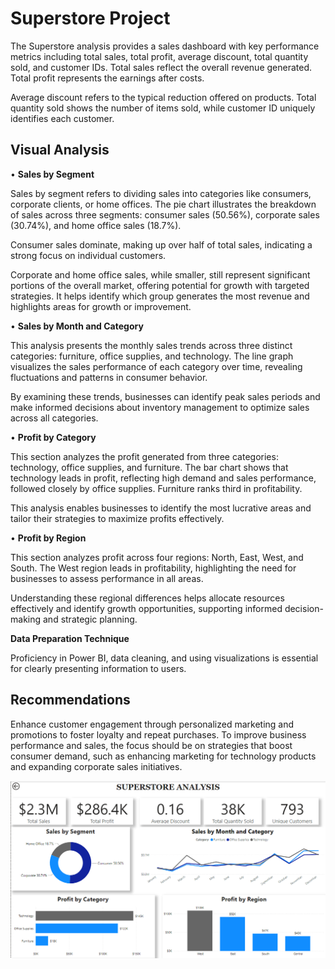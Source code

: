 # **Superstore Project**

The Superstore analysis provides a sales dashboard with key performance metrics including total sales, total profit, average discount, total quantity sold, and customer IDs. Total sales reflect the overall revenue generated. Total profit represents the earnings after costs. 

Average discount refers to the typical reduction offered on products. Total quantity sold shows the number of items sold, while customer ID uniquely identifies each customer.

## **Visual Analysis**
•	**Sales by Segment**

Sales by segment refers to dividing sales into categories like consumers, corporate clients, or home offices. The pie chart illustrates the breakdown of sales across three segments: consumer sales (50.56%), corporate sales (30.74%), and home office sales (18.7%). 

Consumer sales dominate, making up over half of total sales, indicating a strong focus on individual customers.

Corporate and home office sales, while smaller, still represent significant portions of the overall market, offering potential for growth with targeted strategies. It helps identify which group generates the most revenue and highlights areas for growth or improvement.

•	**Sales by Month and Category**

This analysis presents the monthly sales trends across three distinct categories: furniture, office supplies, and technology. The line graph visualizes the sales performance of each category over time, revealing fluctuations and patterns in consumer behavior. 

By examining these trends, businesses can identify peak sales periods and make informed decisions about inventory management to optimize sales across all categories.

•	**Profit by Category**

This section analyzes the profit generated from three categories: technology, office supplies, and furniture. The bar chart shows that technology leads in profit, reflecting high demand and sales performance, followed closely by office supplies. Furniture ranks third in profitability. 

This analysis enables businesses to identify the most lucrative areas and tailor their strategies to maximize profits effectively.


•	**Profit by Region**

This section analyzes profit across four regions: North, East, West, and South. The West region leads in profitability, highlighting the need for businesses to assess performance in all areas. 

Understanding these regional differences helps allocate resources effectively and identify growth opportunities, supporting informed decision-making and strategic planning.

**Data Preparation Technique**

Proficiency in Power BI, data cleaning, and using visualizations is essential for clearly presenting information to users.

## **Recommendations**

Enhance customer engagement through personalized marketing and promotions to foster loyalty and repeat purchases. To improve business performance and sales, the focus should be on strategies that boost consumer demand, such as enhancing marketing for technology products and expanding corporate sales initiatives.


![Dashboard](SuperstoreAnalysis.png)


